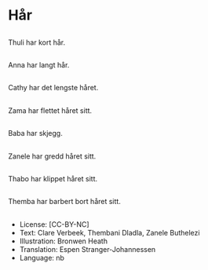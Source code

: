 # Hår

##
Thuli har kort hår.

##
Anna har langt hår.

##
Cathy har det lengste håret.

##
Zama har flettet håret sitt.

##
Baba har skjegg.

##
Zanele har gredd håret sitt.

##
Thabo har klippet håret sitt.

##
Themba har barbert bort håret sitt.

##
* License: [CC-BY-NC]
* Text: Clare Verbeek, Thembani Dladla, Zanele Buthelezi
* Illustration: Bronwen Heath
* Translation: Espen Stranger-Johannessen
* Language: nb
